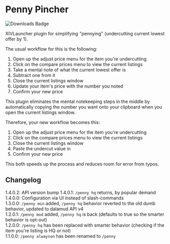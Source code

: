 # Penny Pincher
![Downloads Badge](https://img.shields.io/endpoint?url=https%3A%2F%2Fvz32sgcoal.execute-api.us-east-1.amazonaws.com%2FPennyPincher)

XIVLauncher plugin for simplifying "pennying" (undercutting current lowest offer by 1).

The usual workflow for this is the following:
1. Open up the adjust price menu for the item you're undercutting
2. Click on the compare prices menu to view the current listings
3. Take a mental note of what the current lowest offer is
4. Subtract one from it
5. Close the current listings window
6. Update your item's price with the number you noted
7. Confirm your new price

This plugin eliminates the mental notekeeping steps in the middle by automatically copying the number you want onto your clipboard when you open the current listings window.

Therefore, your new workflow becomes this:
1. Open up the adjust price menu for the item you're undercutting
2. Click on the compare prices menu to view the current listings
3. Close the current listings window
4. Paste the undercut value in
5. Confirm your new price

This both speeds up the process and reduces room for error from typos.

## Changelog
1.4.0.2: API version bump
1.4.0.1: `/penny hq` returns, by popular demand
1.4.0.0: Configuration via UI instead of slash-commands  
1.3.0.0: `/penny min` added, `/penny hq` behavior reverted to the old dumb behavior, updated to dalamud API v4  
1.2.0.1: `/penny mod` added, `/penny hq` is back (defaults to true so the smarter behavior is opt-out)  
1.2.0.0: `/penny hq` has been replaced with smarter behavior (checking if the item you're listing is HQ or not)  
1.1.0.0: `/penny alwayson` has been renamed to `/penny`
